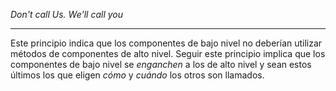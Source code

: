 *Don't call Us. We'll call you*
***
Este principio indica que los componentes de bajo nivel no deberían utilizar métodos de componentes de alto nivel.
Seguir este principio implica que los componentes de bajo nivel se *enganchen* a los de alto nivel y sean estos últimos los que eligen *cómo* y *cuándo* los otros son llamados.